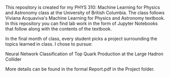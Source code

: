 This repository is created for my PHYS 310: Machine Learning for Physics and Astronomy class at the University of British Columbia.
The class follows Viviana Acquaviva's Machine Learning for Physics and Astronomy textbook.
In this repository you can find lab work in the form of Jupyter Notebooks that follow along with the contents of the textbook.

In the final month of class, every student picks a project surrounding the topics learned in class. I chose to pursue:

Neural Network Classification of Top Quark Production at the Large Hadron Collider

More details can be found in the formal Report.pdf in the Project folder.
